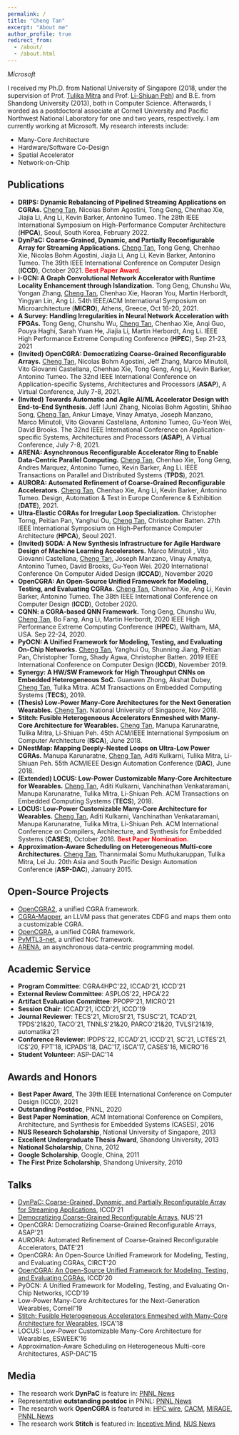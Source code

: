 ```yaml
---
permalink: /
title: "Cheng Tan"
excerpt: "About me"
author_profile: true
redirect_from: 
  - /about/
  - /about.html
---
```


*Microsoft*

I received my Ph.D. from National University of Singapore (2018, under the supervision of Prof. [Tulika Mitra](https://www.comp.nus.edu.sg/~tulika/) and Prof. [Li-Shiuan Peh](https://www.comp.nus.edu.sg/~peh/)) and B.E. from Shandong University (2013), both in Computer Science. Afterwards, I worded as a postdoctoral associate at Cornell University and Pacific Northwest National Laboratory for one and two years, respectively. I am currently working at Microsoft. My research interests include:
- Many-Core Architecture
- Hardware/Software Co-Design
- Spatial Accelerator
- Network-on-Chip

Publications
------
- **DRIPS: Dynamic Rebalancing of Pipelined Streaming Applications on CGRAs.** <u>Cheng Tan</u>, Nicolas Bohm Agostini, Tong Geng, Chenhao Xie, Jiajia Li, Ang Li, Kevin Barker, Antonino Tumeo. The 28th IEEE International Symposium on High-Performance Computer Architecture (**HPCA**), Seoul, South Korea, February 2022.
- **DynPaC: Coarse-Grained, Dynamic, and Partially Reconfigurable Array for Streaming Applications.** <u>Cheng Tan</u>, Tong Geng, Chenhao Xie, Nicolas Bohm Agostini, Jiajia Li, Ang Li, Kevin Barker, Antonino Tumeo. The 39th IEEE International Conference on Computer Design (**ICCD**), October 2021. <span style="color:red">**Best Paper Award**</span>.
- **I-GCN: A Graph Convolutional Network Accelerator with Runtime Locality Enhancement through Islandization.** Tong Geng, Chunshu Wu, Yongan Zhang, <u>Cheng Tan</u>, Chenhao Xie, Haoran You, Martin Herbordt, Yingyan Lin, Ang Li. 54th IEEE/ACM International Symposium on Microarchitecture (**MICRO**), Athens, Greece, Oct 16-20, 2021.
- **A Survey: Handling Irregularities in Neural Network Acceleration with FPGAs.** Tong Geng, Chunshu Wu, <u>Cheng Tan</u>, Chenhao Xie, Anqi Guo, Pouya Haghi, Sarah Yuan He, Jiajia Li, Martin Herbordt, Ang Li. IEEE High Performance Extreme Computing Conference (**HPEC**), Sep 21-23, 2021
- **(Invited) OpenCGRA: Democratizing Coarse-Grained Reconfigurable Arrays.** <u>Cheng Tan</u>, Nicolas Bohm Agostini, Jeff Zhang, Marco Minutoli, Vito Giovanni Castellana, Chenhao Xie, Tong Geng, Ang Li, Kevin Barker, Antonino Tumeo. The 32nd IEEE International Conference on Application-specific Systems, Architectures and Processors (**ASAP**), A Virtual Conference, July 7-8, 2021.
- **(Invited) Towards Automatic and Agile AI/ML Accelerator Design with End-to-End Synthesis.** Jeff (Jun) Zhang, Nicolas Bohm Agostini, Shihao Song, <u>Cheng Tan</u>, Ankur Limaye, Vinay Amatya, Joseph Manzano, Marco Minutoli, Vito Giovanni Castellana, Antonino Tumeo, Gu-Yeon Wei, David Brooks. The 32nd IEEE International Conference on Application-specific Systems, Architectures and Processors (**ASAP**), A Virtual Conference, July 7-8, 2021.
- **ARENA: Asynchronous Reconfigurable Accelerator Ring to Enable Data-Centric Parallel Computing.** <u>Cheng Tan</u>, Chenhao Xie, Tong Geng, Andres Marquez,  Antonino Tumeo, Kevin Barker, Ang Li. IEEE Transactions on Parallel and Distributed Systems (**TPDS**), 2021.
- **AURORA: Automated Refinement of Coarse-Grained Reconfigurable Accelerators.** <u>Cheng Tan</u>, Chenhao Xie, Ang Li, Kevin Barker, Antonino Tumeo. Design, Automation & Test in Europe Conference & Exhibition (**DATE**), 2021.
- **Ultra-Elastic CGRAs for Irregular Loop Specialization.** Christopher Torng, Peitian Pan, Yanghui Ou, <u>Cheng Tan</u>, Christopher Batten. 27th IEEE International Symposium on High-Performance Computer Architecture (**HPCA**), Seoul 2021.
- **(Invited) SODA: A New Synthesis Infrastructure for Agile Hardware Design of Machine Learning Accelerators.** Marco Minutoli , Vito Giovanni Castellana, <u>Cheng Tan</u>, Joseph Manzano, Vinay Amatya, Antonino Tumeo, David Brooks, Gu-Yeon Wei. 2020 International Conference On Computer Aided Design (**ICCAD**), November 2020
- **OpenCGRA: An Open-Source Unified Framework for Modeling, Testing, and Evaluating CGRAs.** <u>Cheng Tan</u>, Chenhao Xie, Ang Li, Kevin Barker, Antonino Tumeo. The 38th IEEE International Conference on Computer Design (**ICCD**), October 2020.
- **CQNN: a CGRA-based QNN Framework.** Tong Geng, Chunshu Wu, <u>Cheng Tan</u>, Bo Fang, Ang Li, Martin Herbordt, 2020 IEEE High Performance Extreme Computing Conference (**HPEC**), Waltham, MA, USA. Sep 22-24, 2020.
- **PyOCN: A Unified Framework for Modeling, Testing, and Evaluating On-Chip Networks.** <u>Cheng Tan</u>, Yanghui Ou, Shunning Jiang, Peitian Pan, Christopher Torng, Shady Agwa, Christopher Batten. 2019 IEEE International Conference on Computer Design (**ICCD**), November 2019.
- **Synergy: A HW/SW Framework for High Throughput CNNs on Embedded Heterogeneous SoC.** Guanwen Zhong, Akshat Dubey, <u>Cheng Tan</u>, Tulika Mitra. ACM Transactions on Embedded Computing Systems (**TECS**), 2019.
- **(Thesis) Low-Power Many-Core Architectures for the Next Generation Wearables.** <u>Cheng Tan</u>. National University of Singapore, Nov 2018.
- **Stitch: Fusible Heterogeneous Accelerators Enmeshed with Many-Core Architecture for Wearables.** <u>Cheng Tan</u>, Manupa Karunaratne, Tulika Mitra, Li-Shiuan Peh. 45th ACM/IEEE International Symposium on Computer Architecture (**ISCA**), June 2018.
- **DNestMap: Mapping Deeply-Nested Loops on Ultra-Low Power CGRAs.** Manupa Karunaratne, <u>Cheng Tan</u>, Aditi Kulkarni, Tulika Mitra, Li-Shiuan Peh. 55th ACM/IEEE Design Automation Conference (**DAC**), June 2018.
- **(Extended) LOCUS: Low-Power Customizable Many-Core Architecture for Wearables.** <u>Cheng Tan</u>, Aditi Kulkarni, Vanchinathan Venkataramani, Manupa Karunaratne, Tulika Mitra, Li-Shiuan Peh. ACM Transactions on Embedded Computing Systems (**TECS**), 2018.
- **LOCUS: Low-Power Customizable Many-Core Architecture for Wearables.** <u>Cheng Tan</u>, Aditi Kulkarni, Vanchinathan Venkataramani, Manupa Karunaratne, Tulika Mitra, Li-Shiuan Peh. ACM International Conference on Compilers, Architecture, and Synthesis for Embedded Systems (**CASES**), October 2016. <span style="color:red">**Best Paper Nomination**</span>.
- **Approximation-Aware Scheduling on Heterogeneous Multi-core Architectures.** <u>Cheng Tan</u>, Thannirmalai Somu Muthukaruppan, Tulika Mitra, Lei Ju. 20th Asia and South Pacific Design Automation Conference (**ASP-DAC**), January 2015.

Open-Source Projects
------
- [OpenCGRA2](https://github.com/tancheng/OpenCGRA2), a unified CGRA framework.
- [CGRA-Mapper](https://github.com/tancheng/CGRA-Mapper), an LLVM pass that generates CDFG and maps them onto a customizable CGRA.
- [OpenCGRA](https://github.com/pnnl/opencgra), a unified CGRA framework.
- [PyMTL3-net](https://github.com/cornell-brg/pymtl3-net), a unified NoC framework.
- [ARENA](https://github.com/pnnl/arena), an asynchronous data-centric programming model.

Academic Service
------
- **Program Committee**: CGRA4HPC'22, ICCAD'21, ICCD'21
- **External Review Committee**: ASPLOS'22, HPCA'22
- **Artifact Evaluation Committee**: PPOPP'21, MICRO'21
- **Session Chair**: ICCAD'21, ICCD'21, ICCD'19
- **Journal Reviewer**: TECS'21, MicroSI'21, TSUSC'21, TCAD'21, TPDS'21&20, TACO'21, TNNLS'21&20, PARCO'21&20, TVLSI'21&19, automatika'21
- **Conference Reviewer**: IPDPS'22, ICCAD'21, ICCD'21, SC'21, LCTES'21, ICS'20, FPT'18, ICPADS'18, DAC'17, ISCA'17, CASES'16, MICRO'16
- **Student Volunteer**: ASP-DAC'14

Awards and Honors
------
- **Best Paper Award**, The 39th IEEE International Conference on Computer Design (ICCD), 2021
- **Outstanding Postdoc**, PNNL, 2020
- **Best Paper Nomination**, ACM International Conference on Compilers, Architecture, and Synthesis for Embedded Systems (CASES), 2016
- **NUS Research Scholarship**, National University of Singapore, 2013
- **Excellent Undergraduate Thesis Award**, Shandong University, 2013
- **National Scholarship**, China, 2012
- **Google Scholarship**, Google, China, 2011
- **The First Prize Scholarship**, Shandong University, 2010

Talks
------
- [DynPaC: Coarse-Grained, Dynamic, and Partially Reconfigurable Array for Streaming Applications](https://www.youtube.com/watch?v=EWOJQrRZNE0&t=7s), ICCD'21
- [Democratizing Coarse-Grained Reconfigurable Arrays](https://www.youtube.com/watch?v=1P17ERtNQCU), NUS'21
- OpenCGRA: Democratizing Coarse-Grained Reconfigurable Arrays, ASAP'21
- AURORA: Automated Refinement of Coarse-Grained Reconfigurable Accelerators, DATE'21
- OpenCGRA: An Open-Source Unified Framework for Modeling, Testing, and Evaluating CGRAs, CIRCT'20
- [OpenCGRA: An Open-Source Unified Framework for Modeling, Testing, and Evaluating CGRAs](https://www.youtube.com/watch?v=kRdCl40kpTw&t=1s), ICCD'20
- PyOCN: A Unified Framework for Modeling, Testing, and Evaluating On-Chip Networks, ICCD'19
- Low-Power Many-Core Architectures for the Next-Generation Wearables, Cornell'19
- [Stitch: Fusible Heterogeneous Accelerators Enmeshed with Many-Core Architecture for Wearables](https://www.youtube.com/watch?v=k69yUS-JHPw), ISCA'18
-	LOCUS: Low-Power Customizable Many-Core Architecture for Wearables, ESWEEK'16
- Approximation-Aware Scheduling on Heterogeneous Multi-core Architectures, ASP-DAC'15

Media
------
- The research work **DynPaC** is feature in: [PNNL News](https://www.pnnl.gov/news-media/dynpac-receives-best-paper-award-iccd-2021)
- Representative **outstanding postdoc** in PNNL: [PNNL News](https://www.pnnl.gov/news-media/praises-postdocs)
-	The research work **OpenCGRA** is featured in: [HPC wire](https://www.hpcwire.com/2021/06/18/pnnl-researchers-unveil-tool-to-accelerate-cgra-development), [CACM](https://m-cacm.acm.org/careers/253240-open-source-tool-helps-design-faster-energy-efficient-computers/fulltext?mobile=true), [MIRAGE](https://www.miragenews.com/surpassing-moores-law-574867/), [PNNL News](https://www.pnnl.gov/news-media/surpassing-moores-law)
-	The research work **Stitch** is featured in: [Inceptive Mind](https://www.inceptivemind.com/stitch-fastest-independent-novel-chip-wearables/6976/), [NUS News](https://news.nus.edu.sg/research/future-wearables)

